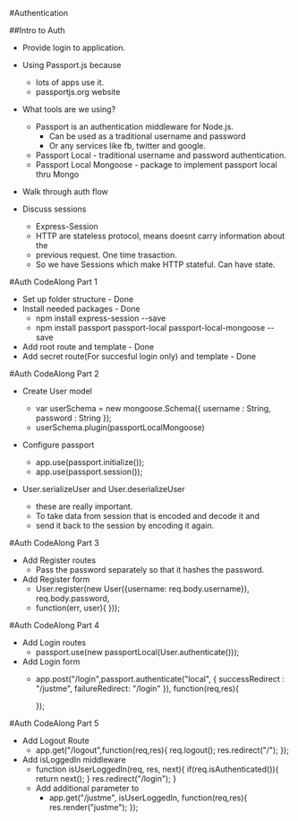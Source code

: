 #Authentication

##Intro to Auth
* Provide login to application.
* Using Passport.js because
    * lots of apps use it.
    * passportjs.org website

* What tools are we using?
    * Passport is an authentication middleware for Node.js.
        * Can be used as a traditional username and password
        * Or any services like fb, twitter and google. 
    * Passport Local - traditional username and password authentication.
    * Passport Local Mongoose - package to implement passport local thru Mongo

* Walk through auth flow
* Discuss sessions
    * Express-Session
    * HTTP are stateless protocol, means doesnt carry information about the
    * previous request. One time trasaction.
    * So we have Sessions which make HTTP stateful. Can have state.


#Auth CodeAlong Part 1
* Set up folder structure - Done
* Install needed packages - Done
    * npm install express-session --save
    *  npm install passport passport-local passport-local-mongoose --save
* Add root route and template - Done
* Add secret route(For succesful login only) and template - Done

#Auth CodeAlong Part 2
* Create User model
    * var userSchema =  new mongoose.Schema({
        username : String,
        password : String
    });
    * userSchema.plugin(passportLocalMongoose)

* Configure passport
    * app.use(passport.initialize());
    * app.use(passport.session());

* User.serializeUser and User.deserializeUser
    * these are really important.
    * To take data from session that is encoded and decode it and 
    * send it back to the session by encoding it again.

#Auth CodeAlong Part 3
* Add Register routes
    * Pass the password separately so that it hashes the password.
* Add Register form
    * User.register(new User({username: req.body.username}), req.body.password,
    * function(err, user){ }));

#Auth CodeAlong Part 4
* Add Login routes
    * passport.use(new passportLocal(User.authenticate())); 
* Add Login form
    * app.post("/login",passport.authenticate("local", {
            successRedirect : "/justme",
            failureRedirect: "/login"
        }), function(req,res){
            
        });

#Auth CodeAlong Part 5
* Add Logout Route
    * app.get("/logout",function(req,res){
            req.logout();
            res.redirect("/");
        });
* Add isLoggedIn middleware
    * function isUserLoggedIn(req, res, next){
            if(req.isAuthenticated()){
                return next();
            }
            res.redirect("/login");
        }
    * Add additional parameter to
        * app.get("/justme", isUserLoggedIn, function(req,res){
                res.render("justme");
            });
